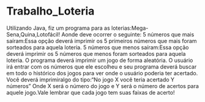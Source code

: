 # Trabalho_Loteria
Utilizando Java, fiz um programa para as loterias:Mega-Sena,Quina,Lotofácil!
Aonde deve ocorrer o seguinte:
5 números que mais saíram:Essa opção deverá imprimir os 5 primeiros números que mais foram sorteados para aquela loteria.
5 números que menos saíram:Essa opção deverá imprimir os 5 números que menos foram sorteados para aquela loteria.
O programa deverá imprimir um jogo de forma aleatória.
O usuário irá entrar com os números que ele escolheu e seu programa deverá buscar em todo o histórico dos jogos para ver onde o usuário poderia ter acertado. 
Você deverá imprimiralgo do tipo:“No jogo X você teria acertado Y números”
Onde X será o número do jogo e Y será o número de acertos para aquele jogo.Vale lembrar que cada jogo tem suas faixas de acerto!
